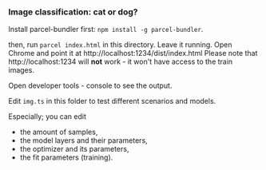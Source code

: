 ### Image classification: cat or dog?

Install parcel-bundler first: `npm install -g parcel-bundler`.

then, run `parcel index.html` in this directory. Leave it running.
Open Chrome and point it at http://localhost:1234/dist/index.html
Please note that http://localhost:1234 will **not** work - it won't have access to the train images.

Open developer tools - console to see the output.

Edit `img.ts` in this folder to test different scenarios and models.

Especially; you can edit 
* the amount of samples, 
* the model layers and their parameters, 
* the optimizer and its parameters, 
* the fit parameters (training).